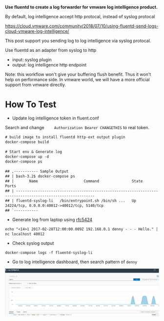 **Use fluentd to create a log forwarder for vmware log intelligence product.**

By default, log intelligence accept http protocal, instead of syslog protocal

https://cloud.vmware.com/community/2018/07/10/using-fluentd-send-logs-cloud-vmware-log-intelligence/

This post support you sending log to log intelligence via syslog protocal.

Use fluentd as an adapter from syslog to http
- input: syslog plugin
- output: log intelligence http endpoint

Note: this workflow won't give your buffering flush benefit. Thus it won't help on performance side. In vmware world, we will have a more official support from vmware directly.

# How To Test

- Update log intelligence token in fluent.conf

Search and change `    Authorization Bearer CHANGETHIS` to real token.

```
# build image to install fluentd http-ext output plugin
docker-compose build

# Start env & Generate log
docker-compose up -d
docker-compose ps

## ,----------- Sample Output
## | bash-3.2$ docker-compose ps
## |       Name                     Command               State                       Ports                    
## | ----------------------------------------------------------------------------------------------------------
## | fluentd-syslog-li   /bin/entrypoint.sh /bin/sh ...   Up      24224/tcp, 0.0.0.0:40012->40012/tcp, 5140/tcp
## `-----------
```

- Generate log from laptop using [rfc5424](https://tools.ietf.org/html/rfc5424)
```
echo "<14>1 2017-02-28T12:00:00.009Z 192.168.0.1 denny - - - Hello." | nc localhost 40012
```

- Check syslog output
```
docker-compose logs -f fluentd-syslog-li
```

- Go to log intelligence dashboard, then search pattern of `denny`

![images/log_intelligence.png](images/log_intelligence.png)
